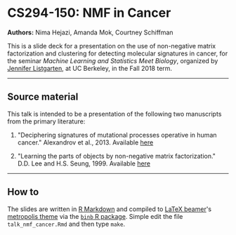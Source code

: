 # CS294-150: NMF in Cancer

__Authors:__ Nima Hejazi, Amanda Mok, Courtney Schiffman

This is a slide deck for a presentation on the use of non-negative matrix
factorization and clustering for detecting molecular signatures in cancer, for
the seminar _Machine Learning and Statistics Meet Biology_, organized by
[Jennifer Listgarten](http://jennifer.listgarten.com/), at UC Berkeley, in the
Fall 2018 term.

---

## Source material

This talk is intended to be a presentation of the following two manuscripts from
the primary literature:

1. "Deciphering signatures of mutational processes operative in human cancer."
   Alexandrov et al., 2013. Available
   [here](https://www.sciencedirect.com/science/article/pii/S2211124712004330)

2. "Learning the parts of objects by non-negative matrix factorization." D.D.
   Lee and H.S. Seung, 1999. Available
   [here](https://www.cs.princeton.edu/courses/archive/spring12/cos424/pdf/lee-seung.pdf)

---

## How to

The slides are written in [R Markdown](https://rmarkdown.rstudio.com/) and
compiled to [LaTeX beamer](https://github.com/josephwright/beamer)'s
[metropolis theme](https://github.com/matze/mtheme) via the [`binb`
R package](https://github.com/eddelbuettel/binb). Simple edit the file
`talk_nmf_cancer.Rmd` and then type `make`.

